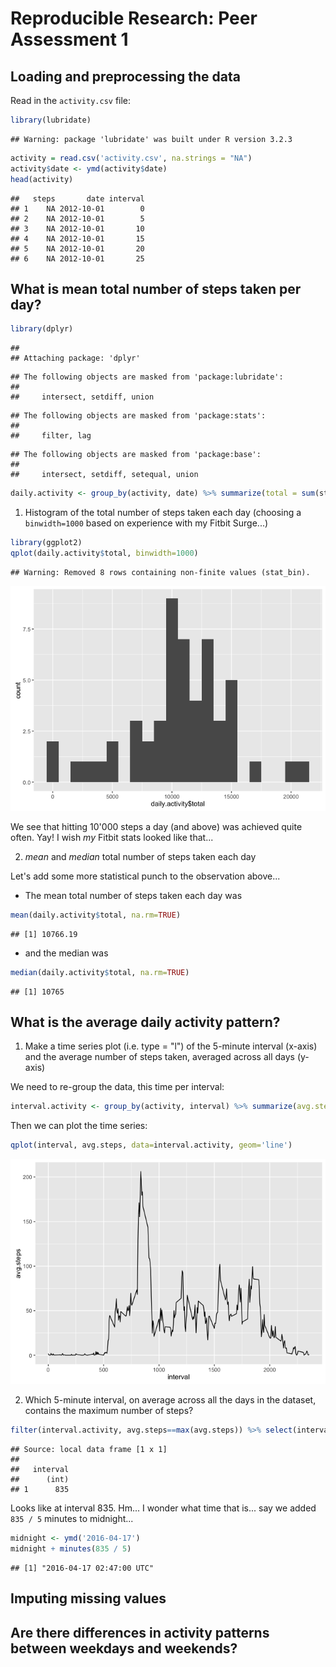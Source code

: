 # Reproducible Research: Peer Assessment 1


## Loading and preprocessing the data

Read in the `activity.csv` file:


```r
library(lubridate)
```

```
## Warning: package 'lubridate' was built under R version 3.2.3
```

```r
activity = read.csv('activity.csv', na.strings = "NA")
activity$date <- ymd(activity$date)
head(activity)
```

```
##   steps       date interval
## 1    NA 2012-10-01        0
## 2    NA 2012-10-01        5
## 3    NA 2012-10-01       10
## 4    NA 2012-10-01       15
## 5    NA 2012-10-01       20
## 6    NA 2012-10-01       25
```


## What is mean total number of steps taken per day?


```r
library(dplyr)
```

```
## 
## Attaching package: 'dplyr'
```

```
## The following objects are masked from 'package:lubridate':
## 
##     intersect, setdiff, union
```

```
## The following objects are masked from 'package:stats':
## 
##     filter, lag
```

```
## The following objects are masked from 'package:base':
## 
##     intersect, setdiff, setequal, union
```

```r
daily.activity <- group_by(activity, date) %>% summarize(total = sum(steps))
```

1. Histogram of the total number of steps taken each day 
(choosing a `binwidth=1000` based on experience with my Fitbit Surge...)


```r
library(ggplot2)
qplot(daily.activity$total, binwidth=1000)
```

```
## Warning: Removed 8 rows containing non-finite values (stat_bin).
```

![](PA1_template_files/figure-html/unnamed-chunk-3-1.png)

We see that hitting 10'000 steps a day (and above) was achieved quite often. Yay! I wish *my* Fitbit stats looked like that...


2. *mean* and *median* total number of steps taken each day

Let's add some more statistical punch to the observation above... 

- The mean total number of steps taken each day was 

```r
mean(daily.activity$total, na.rm=TRUE)
```

```
## [1] 10766.19
```
- and the median was 

```r
median(daily.activity$total, na.rm=TRUE)
```

```
## [1] 10765
```

## What is the average daily activity pattern?

1. Make a time series plot (i.e. type = "l") of the 5-minute interval (x-axis) and the average number of steps taken, averaged across all days (y-axis)

We need to re-group the data, this time per interval:


```r
interval.activity <- group_by(activity, interval) %>% summarize(avg.steps = mean(steps, na.rm = TRUE))
```

Then we can plot the time series:


```r
qplot(interval, avg.steps, data=interval.activity, geom='line')
```

![](PA1_template_files/figure-html/unnamed-chunk-7-1.png)

2. Which 5-minute interval, on average across all the days in the dataset, contains the maximum number of steps?


```r
filter(interval.activity, avg.steps==max(avg.steps)) %>% select(interval)
```

```
## Source: local data frame [1 x 1]
## 
##   interval
##      (int)
## 1      835
```

Looks like at interval 835. Hm... I wonder what time that is... say we added `835 / 5` minutes to midnight...

```r
midnight <- ymd('2016-04-17')
midnight + minutes(835 / 5)
```

```
## [1] "2016-04-17 02:47:00 UTC"
```

## Imputing missing values



## Are there differences in activity patterns between weekdays and weekends?

